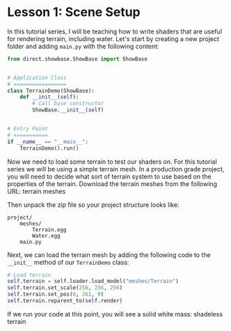 # Lesson 1: Scene Setup

In this tutorial series, I will be teaching how to write shaders that are useful for rendering terrain, including water. Let's start by creating a new project folder and adding `main.py` with the following content:
```python
from direct.showbase.ShowBase import ShowBase


# Application Class
# =================
class TerrainDemo(ShowBase):
    def __init__(self):
        # Call base constructor
        ShowBase.__init__(self)


# Entry Point
# ===========
if __name__ == "__main__":
    TerrainDemo().run()
```

Now we need to load some terrain to test our shaders on. For this tutorial series we will be using a simple terrain mesh. In a production grade project, you will need to decide what sort of terrain system to use based on the properties of the terrain. Download the terrain meshes from the following URL:
terrain meshes

Then unpack the zip file so your project structure looks like:
```
project/
    meshes/
        Terrain.egg
        Water.egg
    main.py
```

Next, we can load the terrain mesh by adding the following code to the `__init__` method of our `TerrainDemo` class:
```python
# Load terrain
self.terrain = self.loader.load_model("meshes/Terrain")
self.terrain.set_scale(256, 256, 256)
self.terrain.set_pos(0, 261, 0)
self.terrain.reparent_to(self.render)
```

If we run your code at this point, you will see a solid white mass:
shadeless terrain
